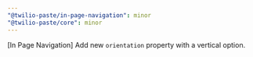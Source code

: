 ```yaml
---
"@twilio-paste/in-page-navigation": minor
"@twilio-paste/core": minor
---
```


[In Page Navigation] Add new `orientation` property with a vertical option.
